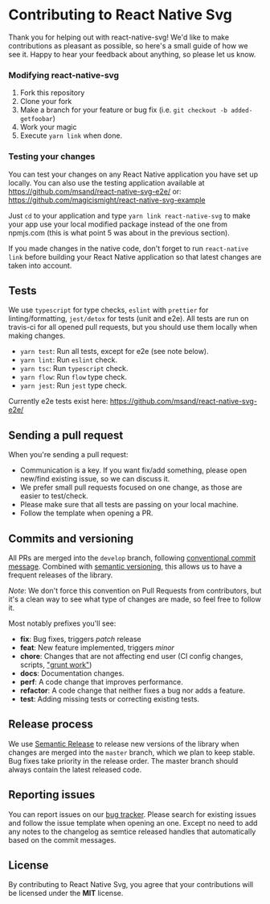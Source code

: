# Contributing to React Native Svg

Thank you for helping out with react-native-svg!
We'd like to make contributions as pleasant as possible, so here's a small guide of how we see it. Happy to hear your feedback about anything, so please let us know.

### Modifying react-native-svg

1. Fork this repository
2. Clone your fork
3. Make a branch for your feature or bug fix (i.e. `git checkout -b added-getfoobar`)
4. Work your magic
5. Execute `yarn link` when done.

### Testing your changes

You can test your changes on any React Native application you have set up locally.
You can also use the testing application available at https://github.com/msand/react-native-svg-e2e/
or: https://github.com/magicismight/react-native-svg-example

Just `cd` to your application and type `yarn link react-native-svg` to make your app use your local modified package instead of the one from npmjs.com (this is what point 5 was about in the previous section).

If you made changes in the native code, don't forget to run `react-native link` before building your React Native application so that latest changes are taken into account.

## Tests

We use `typescript` for type checks, `eslint` with `prettier` for linting/formatting, `jest/detox` for tests (unit and e2e). All tests are run on travis-ci for all opened pull requests, but you should use them locally when making changes.

- `yarn test`: Run all tests, except for e2e (see note below).
- `yarn lint`: Run `eslint` check.
- `yarn tsc`: Run `typescript` check.
- `yarn flow`: Run `flow` type check.
- `yarn jest`: Run `jest` type check.

Currently e2e tests exist here: https://github.com/msand/react-native-svg-e2e/

## Sending a pull request

When you're sending a pull request:

- Communication is a key. If you want fix/add something, please open new/find existing issue, so we can discuss it.
- We prefer small pull requests focused on one change, as those are easier to test/check.
- Please make sure that all tests are passing on your local machine.
- Follow the template when opening a PR.

## Commits and versioning

All PRs are merged into the `develop` branch, following [conventional commit message](https://www.conventionalcommits.org/en/v1.0.0-beta.3). Combined with [semantic versioning](https://semver.org/), this allows us to have a frequent releases of the library.

_Note_: We don't force this convention on Pull Requests from contributors, but it's a clean way to see what type of changes are made, so feel free to follow it.

Most notably prefixes you'll see:

- **fix**: Bug fixes, triggers _patch_ release
- **feat**: New feature implemented, triggers _minor_
- **chore**: Changes that are not affecting end user (CI config changes, scripts, ["grunt work"](https://stackoverflow.com/a/26944812/3510245))
- **docs**: Documentation changes.
- **perf**: A code change that improves performance.
- **refactor**: A code change that neither fixes a bug nor adds a feature.
- **test**: Adding missing tests or correcting existing tests.

## Release process

We use [Semantic Release](http://semantic-release.org) to release new versions of the library when changes are merged into the `master` branch, which we plan to keep stable. Bug fixes take priority in the release order. The master branch should always contain the latest released code.

## Reporting issues

You can report issues on our [bug tracker](https://github.com/react-native-community/react-native-svg/issues). Please search for existing issues and follow the issue template when opening an one. Except no need to add any notes to the changelog as semtice released handles that automatically based on the commit messages.

## License

By contributing to React Native Svg, you agree that your contributions will be licensed under the **MIT** license.
